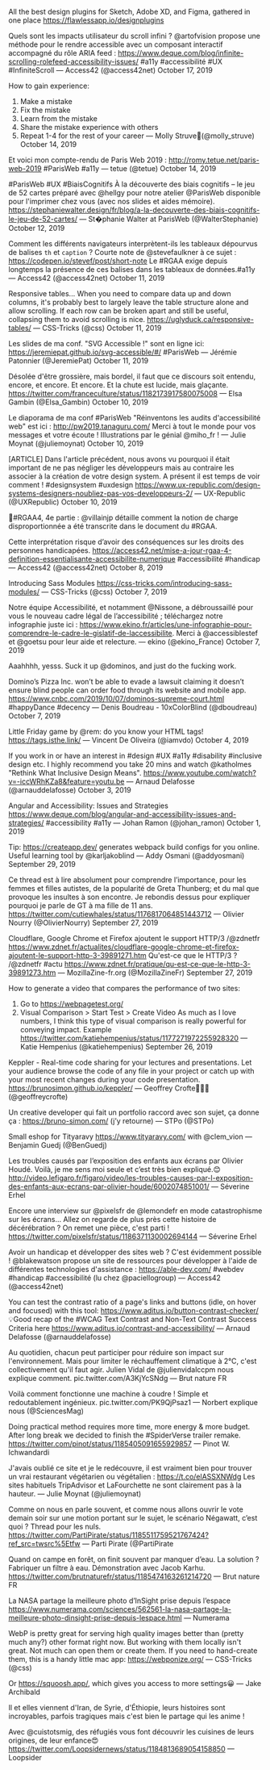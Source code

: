 All the best design plugins for Sketch, Adobe XD, and Figma, gathered in one place
https://flawlessapp.io/designplugins

Quels sont les impacts utilisateur du scroll infini ? @artofvision propose une méthode pour le rendre accessible avec un composant interactif accompagné du rôle ARIA feed : https://www.deque.com/blog/infinite-scrolling-rolefeed-accessibility-issues/ #a11y #accessibilité #UX #InfiniteScroll — Access42 (@access42net) October 17, 2019

How to gain experience:
1. Make a mistake
2. Fix the mistake
3. Learn from the mistake
4. Share the mistake experience with others
5. Repeat 1-4 for the rest of your career
— Molly Struve🦄(@molly_struve) October 14, 2019

Et voici mon compte-rendu de Paris Web 2019 : http://romy.tetue.net/paris-web-2019 #ParisWeb #a11y
— tetue (@tetue) October 14, 2019

#ParisWeb #UX #BiaisCognitifs
À la découverte des biais cognitifs – le jeu de 52 cartes préparé avec @hellgy pour notre atelier @ParisWeb disponible pour l'imprimer chez vous (avec nos slides et aides mémoire). https://stephaniewalter.design/fr/blog/a-la-decouverte-des-biais-cognitifs-le-jeu-de-52-cartes/
— St�phanie Walter at ParisWeb (@WalterStephanie) October 12, 2019

Comment les différents navigateurs interprètent-ils les tableaux dépourvus de balises `th` et `caption` ? Courte note de @stevefaulkner à ce sujet : https://codepen.io/stevef/post/short-note Le #RGAA exige depuis longtemps la présence de ces balises dans les tableaux de données.#a11y
— Access42 (@access42net) October 11, 2019

Responsive tables... When you need to compare data up and down columns, it's probably best to largely leave the table structure alone and allow scrolling. If each row can be broken apart and still be useful, collapsing them to avoid scrolling is nice. https://uglyduck.ca/responsive-tables/ — CSS-Tricks (@css) October 11, 2019

Les slides de ma conf. "SVG Accessible !" sont en ligne ici: https://jeremiepat.github.io/svg-accessible/#/ #ParisWeb — Jérémie Patonnier (@JeremiePat) October 11, 2019

Désolée d'être grossière, mais bordel, il faut que ce discours soit entendu, encore, et encore. Et encore. Et la chute est lucide, mais glaçante. https://twitter.com/franceculture/status/1182173917580075008 — Elsa Gambin (@Elsa_Gambin) October 10, 2019

Le diaporama de ma conf #ParisWeb "Réinventons les audits d'accessibilité web" est ici : http://pw2019.tanaguru.com/
Merci à tout le monde pour vos messages et votre écoute ! Illustrations par le génial @miho_fr ! — Julie Moynat (@juliemoynat) October 10, 2019

[ARTICLE] Dans l'article précédent, nous avons vu pourquoi il était important de ne pas négliger les développeurs mais au contraire les associer à la création de votre design system. A présent il est temps de voir comment ! #designsystem #uxdesign https://www.ux-republic.com/design-systems-designers-noubliez-pas-vos-developpeurs-2/ — UX-Republic (@UXRepublic) October 10, 2019


📝#RGAA4, 4e partie : @villainjp détaille comment la notion de charge disproportionnée a été transcrite dans le document du #RGAA.

Cette interprétation risque d’avoir des conséquences sur les droits des personnes handicapées. https://access42.net/mise-a-jour-rgaa-4-definition-essentialisante-accessibilite-numerique #accessibilité #handicap — Access42 (@access42net) October 8, 2019

Introducing Sass Modules https://css-tricks.com/introducing-sass-modules/ — CSS-Tricks (@css) October 7, 2019

Notre équipe Accessibilité, et notamment @Nissone, a débroussaillé pour vous le nouveau cadre légal de l’accessibilité ; téléchargez notre infographie juste ici : https://www.ekino.fr/articles/une-infographie-pour-comprendre-le-cadre-le-gislatif-de-laccessibilite. Merci à @accessiblestef et @goetsu pour leur aide et relecture. — ekino (@ekino_France) October 7, 2019

Aaahhhh, yesss. Suck it up @dominos, and just do the fucking work.

Domino’s Pizza Inc. won’t be able to evade a lawsuit claiming it doesn’t ensure blind people can order food through its website and mobile app. https://www.cnbc.com/2019/10/07/dominos-supreme-court.html #happyDance #decency — Denis Boudreau - 10xColorBlind (@dboudreau) October 7, 2019

Little Friday game by @rem: do you know your HTML tags! https://tags.isthe.link/ — Vincent De Oliveira (@iamvdo) October 4, 2019

If you work in or have an interest in #design #UX #a11y #disability #inclusive design etc. I highly recommend you take 20 mins and watch @katholmes "Rethink What Inclusive Design Means". https://www.youtube.com/watch?v=-iccWRhKZa8&feature=youtu.be — Arnaud Delafosse (@arnauddelafosse) October 3, 2019

Angular and Accessibility: Issues and Strategies https://www.deque.com/blog/angular-and-accessibility-issues-and-strategies/ #accessibility #a11y — Johan Ramon (@johan_ramon) October 1, 2019

Tip: https://createapp.dev/ generates webpack build configs for you online. Useful learning tool by @karljakoblind — Addy Osmani (@addyosmani) September 29, 2019

Ce thread est à lire absolument pour comprendre l’importance, pour les femmes et filles autistes, de la popularité de Greta Thunberg; et du mal que provoque les insultes à son encontre. Je rebondis dessus pour expliquer pourquoi je parle de GT à ma fille de 11 ans. https://twitter.com/cutiewhales/status/1176817064851443712 — Olivier Nourry (@OlivierNourry) September 27, 2019

Cloudflare, Google Chrome et Firefox ajoutent le support HTTP/3 /@zdnetfr https://www.zdnet.fr/actualites/cloudflare-google-chrome-et-firefox-ajoutent-le-support-http-3-39891271.htm Qu'est-ce que le HTTP/3 ? /@zdnetfr #actu https://www.zdnet.fr/pratique/qu-est-ce-que-le-http-3-39891273.htm — MozillaZine-fr.org (@MozillaZineFr) September 27, 2019

How to generate a video that compares the performance of two sites:
1. Go to https://webpagetest.org/
2. Visual Comparison > Start Test > Create Video
As much as I love numbers, I think this type of visual comparison is really powerful for conveying impact.
Example https://twitter.com/katiehempenius/status/1177271972255928320 — Katie Hempenius (@katiehempenius) September 26, 2019

Keppler - Real-time code sharing for your lectures and presentations. Let your audience browse the code of any file in your project or catch up with your most recent changes during your code presentation. https://brunosimon.github.io/keppler/ — Geoffrey Crofte🐲🇱🇺 (@geoffreycrofte)

Un creative developer qui fait un portfolio raccord avec son sujet, ça donne ça : https://bruno-simon.com/
(j’y retourne) — STPo (@STPo)

Small eshop for Tityaravy https://www.tityaravy.com/ with @clem_vion — Benjamin Guedj (@BenGuedj)

Les troubles causés par l’exposition des enfants aux écrans par Olivier Houdé. Voilà, je me sens moi seule et c’est très bien expliqué.😊http://video.lefigaro.fr/figaro/video/les-troubles-causes-par-l-exposition-des-enfants-aux-ecrans-par-olivier-houde/6002074851001/ — Séverine Erhel

Encore une interview sur @pixelsfr de @lemondefr en mode catastrophisme sur les écrans... Allez on regarde de plus près cette histoire de décérébration ? On remet une pièce, c'est parti ! https://twitter.com/pixelsfr/status/1186371130002694144 — Séverine Erhel

Avoir un handicap et développer des sites web ? C'est évidemment possible ! @blakewatson propose un site de ressources pour développer à l'aide de différentes technologies d'assistance : https://able-dev.com/ #webdev #handicap #accessibilité (lu chez @paciellogroup) — Access42 (@access42net)


You can test the contrast ratio of a page's links and buttons (idle, on hover and focused) with this tool: https://www.aditus.io/button-contrast-checker/
💡Good recap of the #WCAG Text Contrast and Non-Text Contrast Success Criteria here https://www.aditus.io/contrast-and-accessibility/
— Arnaud Delafosse (@arnauddelafosse)


Au quotidien, chacun peut participer pour réduire son impact sur l'environnement. Mais pour limiter le réchauffement climatique à 2°C, c'est collectivement qu'il faut agir.
Julien Vidal de @julienvidalccpm nous explique comment. pic.twitter.com/A3KjYcSNdg
— Brut nature FR


Voilà comment fonctionne une machine à coudre ! Simple et redoutablement ingénieux. pic.twitter.com/PK9QjPsaz1
— Norbert explique nous (@SciencesMag)


Doing practical method requires more time, more energy & more budget. After long break we decided to finish the #SpiderVerse trailer remake. https://twitter.com/pinot/status/1185405091655929857
— Pinot W. Ichwandardi


J'avais oublié ce site et je le redécouvre, il est vraiment bien pour trouver un vrai restaurant végétarien ou végétalien : https://t.co/elASSXNWdg
Les sites habituels TripAdvisor et LaFourchette ne sont clairement pas à la hauteur.
— Julie Moynat (@juliemoynat)


Comme on nous en parle souvent, et comme nous allons ouvrir le vote demain soir sur une motion portant sur le sujet, le scénario Négawatt, c’est quoi ?
Thread pour les nuls. https://twitter.com/PartiPirate/status/1185511759521767424?ref_src=twsrc%5Etfw
— Parti Pirate (@PartiPirate


Quand on campe en forêt, on finit souvent par manquer d’eau.
La solution ? Fabriquer un filtre à eau. Démonstration avec Jacob Karhu. https://twitter.com/brutnaturefr/status/1185474163261214720
— Brut nature FR


La NASA partage la meilleure photo d’InSight prise depuis l’espace https://www.numerama.com/sciences/562561-la-nasa-partage-la-meilleure-photo-dinsight-prise-depuis-lespace.html
— Numerama


WebP is pretty great for serving high quality images better than (pretty much any?) other format right now. But working with them locally isn't great. Not much can open them or create them.
If you need to hand-create them, this is a handy little mac app: https://webponize.org/
— CSS-Tricks (@css)

Or https://squoosh.app/, which gives you access to more settings😀
— Jake Archibald

Il et elles viennent d'Iran, de Syrie, d'Éthiopie, leurs histoires sont incroyables, parfois tragiques mais c'est bien le partage qui les anime !

Avec @cuistotsmig, des réfugiés vous font découvrir les cuisines de leurs origines, de leur enfance😍https://twitter.com/Loopsidernews/status/1184813689054158850
— Loopsider
